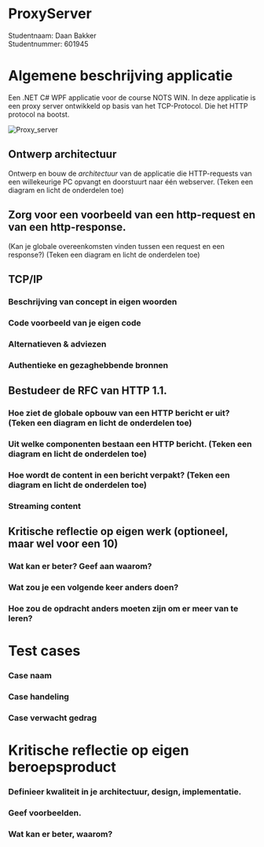 # ProxyServer

Studentnaam: Daan Bakker  
Studentnummer: 601945

# Algemene beschrijving applicatie

Een .NET C# WPF applicatie voor de course NOTS WIN.
In deze applicatie is een proxy server ontwikkeld op basis van het TCP-Protocol. Die het HTTP protocol na bootst.

![Proxy_server](https://static.packt-cdn.com/products/9781789532975/graphics/de402723-a3f2-4d4b-b290-563b7cdbc32d.png)


##  Ontwerp architectuur
Ontwerp en bouw de *architectuur* van de applicatie die HTTP-requests van een willekeurige PC opvangt en doorstuurt naar één webserver. 
(Teken een diagram en licht de onderdelen toe)


##  Zorg voor een voorbeeld van een http-request en van een http-response. 
(Kan je globale overeenkomsten vinden tussen een request en een response?)  (Teken een diagram en licht de onderdelen toe)


##  TCP/IP
###  Beschrijving van concept in eigen woorden
###  Code voorbeeld van je eigen code
###  Alternatieven & adviezen
###  Authentieke en gezaghebbende bronnen


##  Bestudeer de RFC van HTTP 1.1.
###  Hoe ziet de globale opbouw van een HTTP bericht er uit? (Teken een diagram en licht de onderdelen toe)
###  Uit welke componenten bestaan een HTTP bericht.  (Teken een diagram en licht de onderdelen toe)
###  Hoe wordt de content in een bericht verpakt? (Teken een diagram en licht de onderdelen toe)
###  Streaming content 

##  Kritische reflectie op eigen werk (optioneel, maar wel voor een 10)
###  Wat kan er beter? Geef aan waarom?
###  Wat zou je een volgende keer anders doen?
###  Hoe zou de opdracht anders moeten zijn om er meer van te leren?

# Test cases

### Case naam
### Case handeling
### Case verwacht gedrag

# Kritische reflectie op eigen beroepsproduct

### Definieer kwaliteit in je architectuur, design, implementatie. 
### Geef voorbeelden.
### Wat kan er beter, waarom? 

